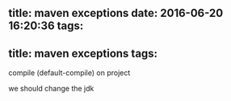 title: maven exceptions
date: 2016-06-20 16:20:36
tags:
---
title: maven exceptions
tags:
---

compile (default-compile) on project

we should change the jdk 
